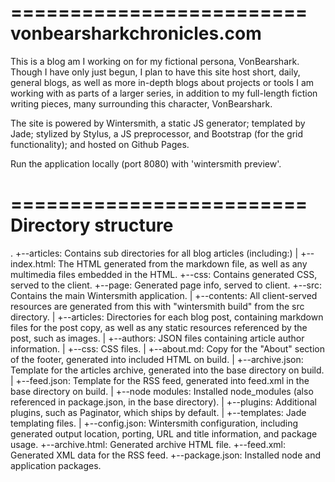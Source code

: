 =========================
vonbearsharkchronicles.com
=========================

This is a blog am I working on for my fictional persona, VonBearshark. Though I have only just begun, I plan to have this site host short, daily, general blogs, as well as more in-depth blogs about projects or tools I am working with as parts of a larger series, in addition to my full-length fiction writing pieces, many surrounding this character, VonBearshark.

The site is powered by Wintersmith, a static JS generator; templated by Jade; stylized by Stylus, a JS preprocessor, and Bootstrap (for the grid functionality); and hosted on Github Pages.

Run the application locally (port 8080) with 'wintersmith preview'.

=========================
Directory structure
=========================
.
+--articles: Contains sub directories for all blog articles (including:)
|	+--index.html: The HTML generated from the markdown file, as well as any multimedia files embedded in the HTML.
+--css: Contains generated CSS, served to the client.
+--page: Generated page info, served to client.
+--src: Contains the main Wintersmith application.
|	+--contents: All client-served resources are generated from this with "wintersmith build" from the src directory.
|		+--articles: Directories for each blog post, containing markdown files for the post copy, as well as any static resources referenced by the post, such as images.
|		+--authors: JSON files containing article author information.
|		+--css: CSS files.
|		+--about.md: Copy for the "About" section of the footer, generated into included HTML on build.
|		+--archive.json: Template for the articles archive, generated into the base directory on build.
|		+--feed.json: Template for the RSS feed, generated into feed.xml in the base directory on build.
|	+--node modules: Installed node_modules (also referenced in package.json, in the base directory).
|	+--plugins: Additional plugins, such as Paginator, which ships by default.
|	+--templates: Jade templating files.
|	+--config.json: Wintersmith configuration, including generated output location, porting, URL and title information, and package usage.
+--archive.html: Generated archive HTML file.
+--feed.xml: Generated XML data for the RSS feed.
+--package.json: Installed node and application packages.
